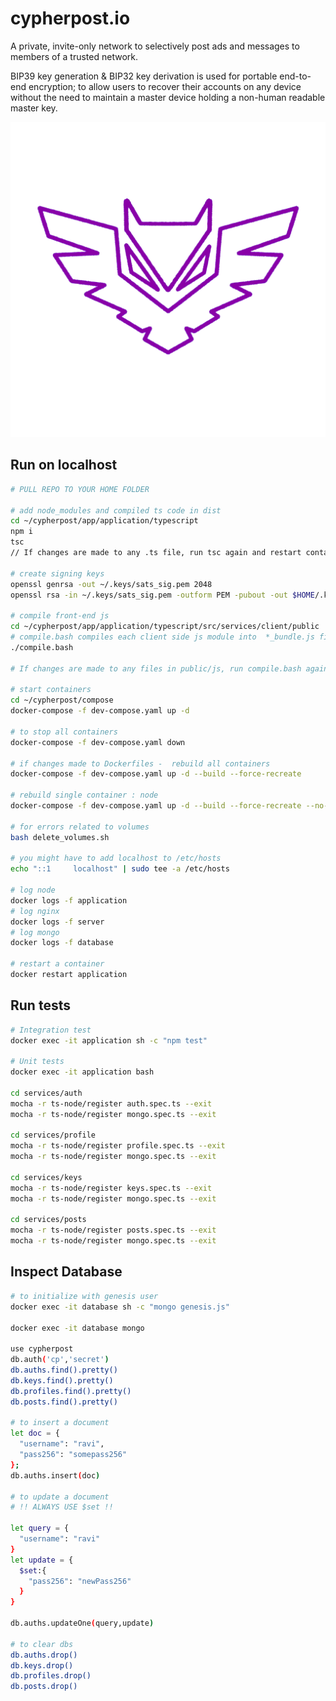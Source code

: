 # cypherpost.io

A private, invite-only network to selectively post ads and messages to members of a trusted network.

BIP39 key generation & BIP32 key derivation is used for portable end-to-end encryption; to allow users to recover their accounts on any device without the need to maintain a master device holding a non-human readable master key.

![cypherpost](design/assets/owl.png)

## Run on localhost

```bash
# PULL REPO TO YOUR HOME FOLDER

# add node_modules and compiled ts code in dist
cd ~/cypherpost/app/application/typescript
npm i
tsc
// If changes are made to any .ts file, run tsc again and restart container

# create signing keys
openssl genrsa -out ~/.keys/sats_sig.pem 2048
openssl rsa -in ~/.keys/sats_sig.pem -outform PEM -pubout -out $HOME/.keys/sats_sig.pub

# compile front-end js
cd ~/cypherpost/app/application/typescript/src/services/client/public
# compile.bash compiles each client side js module into  *_bundle.js files containing all dependency code 
./compile.bash

# If changes are made to any files in public/js, run compile.bash again

# start containers
cd ~/cypherpost/compose
docker-compose -f dev-compose.yaml up -d

# to stop all containers
docker-compose -f dev-compose.yaml down

# if changes made to Dockerfiles -  rebuild all containers
docker-compose -f dev-compose.yaml up -d --build --force-recreate

# rebuild single container : node
docker-compose -f dev-compose.yaml up -d --build --force-recreate --no-deps node

# for errors related to volumes
bash delete_volumes.sh

# you might have to add localhost to /etc/hosts
echo "::1     localhost" | sudo tee -a /etc/hosts

# log node
docker logs -f application
# log nginx
docker logs -f server
# log mongo
docker logs -f database

# restart a container
docker restart application

```

## Run tests

```bash
# Integration test
docker exec -it application sh -c "npm test"

# Unit tests
docker exec -it application bash

cd services/auth
mocha -r ts-node/register auth.spec.ts --exit
mocha -r ts-node/register mongo.spec.ts --exit

cd services/profile
mocha -r ts-node/register profile.spec.ts --exit
mocha -r ts-node/register mongo.spec.ts --exit

cd services/keys
mocha -r ts-node/register keys.spec.ts --exit
mocha -r ts-node/register mongo.spec.ts --exit

cd services/posts
mocha -r ts-node/register posts.spec.ts --exit
mocha -r ts-node/register mongo.spec.ts --exit
```

## Inspect Database

```bash
# to initialize with genesis user
docker exec -it database sh -c "mongo genesis.js"

docker exec -it database mongo

use cypherpost
db.auth('cp','secret')
db.auths.find().pretty()
db.keys.find().pretty()
db.profiles.find().pretty()
db.posts.find().pretty()

# to insert a document
let doc = {
  "username": "ravi",
  "pass256": "somepass256"
};
db.auths.insert(doc)

# to update a document
# !! ALWAYS USE $set !!

let query = {
  "username": "ravi"
}
let update = {
  $set:{
    "pass256": "newPass256"
  }
}

db.auths.updateOne(query,update)

# to clear dbs
db.auths.drop()
db.keys.drop()
db.profiles.drop()
db.posts.drop()

```

